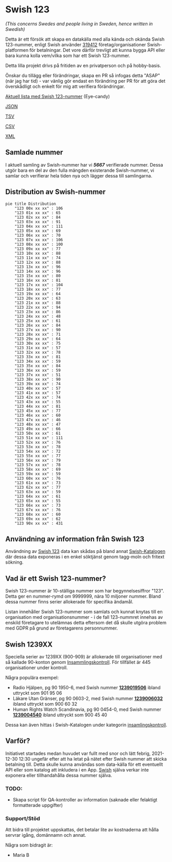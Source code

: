 # Swish 123

*(This concerns Swedes and people living in Sweden, hence written in Swedish)*

Detta är ett försök att skapa en datakälla med alla kända och okända Swish 123-nummer, enligt Swish använder [319412](https://www.swish.nu/about-swish#Swish_in_numbers) företag/organisationer Swish-platformen för betalningar. Det vore därför trevligt att kunna bygga API eller bara kunna kolla vem/vilka som har ett Swish 123-nummer.

Detta lilla projekt drivs på fritiden av en privatperson och på hobby-basis.

Önskar du tillägg eller förändringar, skapa en PR så infogas detta "ASAP" (när jag har tid) - var vänlig gör endast en förändring per PR för att göra det överskådligt och enkelt för mig att verifiera förändringar.



[Aktuell lista med Swish 123-nummer](https://github.com/cisene/swish-123/blob/master/swish-123.md) (Eye-candy)

[JSON](https://github.com/cisene/swish-123/blob/master/json/swish-123-datasource.json)

[TSV](https://github.com/cisene/swish-123/blob/master/text/swish-123-datasource.tsv)

[CSV](https://github.com/cisene/swish-123/blob/master/text/swish-123-datasource.csv)

[XML](https://github.com/cisene/swish-123/blob/master/xml-data/swish-123-datasource.xml)



## Samlade nummer

I aktuell samling av Swish-nummer har vi ***5667*** verifierade nummer. Dessa utgör bara en del av den fulla mängden existerande Swish-nummer, vi samlar och verifierar hela tiden nya och lägger dessa till samlingarna.

## Distribution av Swish-nummer

```mermaid
pie title Distribution
    "123 00x xx xx" : 106
    "123 01x xx xx" : 65
    "123 02x xx xx" : 84
    "123 03x xx xx" : 91
    "123 04x xx xx" : 111
    "123 05x xx xx" : 69
    "123 06x xx xx" : 70
    "123 07x xx xx" : 106
    "123 08x xx xx" : 100
    "123 09x xx xx" : 77
    "123 10x xx xx" : 88
    "123 11x xx xx" : 74
    "123 12x xx xx" : 88
    "123 13x xx xx" : 96
    "123 14x xx xx" : 96
    "123 15x xx xx" : 80
    "123 16x xx xx" : 81
    "123 17x xx xx" : 104
    "123 18x xx xx" : 77
    "123 19x xx xx" : 64
    "123 20x xx xx" : 63
    "123 21x xx xx" : 88
    "123 22x xx xx" : 94
    "123 23x xx xx" : 86
    "123 24x xx xx" : 48
    "123 25x xx xx" : 61
    "123 26x xx xx" : 84
    "123 27x xx xx" : 90
    "123 28x xx xx" : 71
    "123 29x xx xx" : 64
    "123 30x xx xx" : 75
    "123 31x xx xx" : 57
    "123 32x xx xx" : 78
    "123 33x xx xx" : 81
    "123 34x xx xx" : 59
    "123 35x xx xx" : 84
    "123 36x xx xx" : 59
    "123 37x xx xx" : 51
    "123 38x xx xx" : 90
    "123 39x xx xx" : 74
    "123 40x xx xx" : 57
    "123 41x xx xx" : 57
    "123 42x xx xx" : 74
    "123 43x xx xx" : 55
    "123 44x xx xx" : 81
    "123 45x xx xx" : 77
    "123 46x xx xx" : 60
    "123 47x xx xx" : 46
    "123 48x xx xx" : 47
    "123 49x xx xx" : 66
    "123 50x xx xx" : 61
    "123 51x xx xx" : 111
    "123 52x xx xx" : 76
    "123 53x xx xx" : 78
    "123 54x xx xx" : 72
    "123 55x xx xx" : 77
    "123 56x xx xx" : 79
    "123 57x xx xx" : 78
    "123 58x xx xx" : 69
    "123 59x xx xx" : 59
    "123 60x xx xx" : 76
    "123 61x xx xx" : 73
    "123 62x xx xx" : 77
    "123 63x xx xx" : 59
    "123 64x xx xx" : 61
    "123 65x xx xx" : 55
    "123 66x xx xx" : 73
    "123 67x xx xx" : 76
    "123 68x xx xx" : 60
    "123 69x xx xx" : 62
    "123 90x xx xx" : 431
```

## Användning av information från Swish 123

Användning av [Swish 123](https://github.com/cisene/swish-123) data kan skådas på bland annat [Swish-Katalogen](https://b19.se/swish-katalogen/) där dessa data exponeras i en enkel söktjänst genom tagg-moln och fritext sökning.



## Vad är ett Swish 123-nummer?

Swish 123-nummer är 10-ställiga nummer som har begynnelsesiffror "123". Detta ger en nummer-rymd om 9999999, nära 10 miljoner nummer. Bland dessa nummer finns serier allokerade för specifika ändamål. 

Listan innehåller Swish 123-nummer som samlats och kunnat knytas till en organisation med organisationsnummer - i de fall 123-nummret innehas av enskild företagare to utelämnas detta eftersom det då skulle utgöra problem med GDPR på grund av företagarens personnummer.



## Swish 1239XX

Speciella serier av 1239XX (900-909) är allokerade till organisationer med så kallade 90-konton genom [Insammlingskontroll](https://www.insamlingskontroll.se/90-konto-organisationer/). För tillfället är 445 organisationer under kontroll.

Några populära exempel:

* Radio Hjälpen, pg 90 1950-6, med Swish nummer **[1239019506](https://b19.se/swish-katalogen/1239019506)** ibland uttryckt som 901 95 06
* Läkare Utan Gränser, pg 90 0603-2, med Swish nummer **[1239006032](https://b19.se/swish-katalogen/1239006032)** ibland uttryckt som 900 60 32
* Human Rights Watch Scandinavia, pg 90 0454-0, med Swish nummer **[1239004540](https://b19.se/swish-katalogen/1239004540)** ibland uttryckt som 900 45 40

Dessa kan även hittas i Swish-Katalogen under kategorin [insamlingskontroll](https://b19.se/swish-katalogen/k/insamlingskontroll).



## Varför?

Initiativet startades medan huvudet var fullt med snor och lätt febrig, 2021-12-30 12:30 ungefär efter att ha letat på nätet efter Swish nummer att skicka betalning till. Detta skulle kunna användas som data-källa för ett eventuellt API eller som katalog att inkludera i en App. [Swish](https://swish.nu/) själva verkar inte exponera eller tillhandahålla dessa nummer själva. 



### TODO:

* Skapa script för QA-kontroller av information (saknade eller felaktigt formatterade uppgifter)


### Support/Stöd

Att bidra till projektet uppskattas, det betalar lite av kostnaderna att hålla servrar igång, domännamn och annat.

Några som bidragit är:
* Maria B

